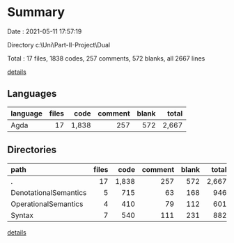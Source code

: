 # Summary

Date : 2021-05-11 17:57:19

Directory c:\Uni\Part-II-Project\Dual

Total : 17 files,  1838 codes, 257 comments, 572 blanks, all 2667 lines

[details](details.md)

## Languages
| language | files | code | comment | blank | total |
| :--- | ---: | ---: | ---: | ---: | ---: |
| Agda | 17 | 1,838 | 257 | 572 | 2,667 |

## Directories
| path | files | code | comment | blank | total |
| :--- | ---: | ---: | ---: | ---: | ---: |
| . | 17 | 1,838 | 257 | 572 | 2,667 |
| DenotationalSemantics | 5 | 715 | 63 | 168 | 946 |
| OperationalSemantics | 4 | 410 | 79 | 112 | 601 |
| Syntax | 7 | 540 | 111 | 231 | 882 |

[details](details.md)